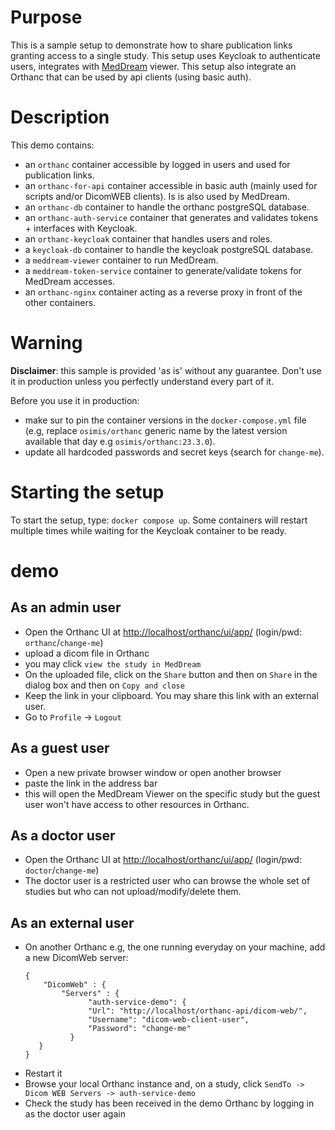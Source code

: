 <!--
SPDX-FileCopyrightText: 2022 - 2023 Orthanc Team SRL <info@orthanc.team>

SPDX-License-Identifier: CC-BY-4.0
-->

# Purpose

This is a sample setup to demonstrate how to share publication links granting access to a single study.
This setup uses Keycloak to authenticate users, integrates with [MedDream](https://www.softneta.com/products/meddream-dicom-viewer/) viewer.
This setup also integrate an Orthanc that can be used by api clients (using basic auth).

# Description

This demo contains:

- an `orthanc` container accessible by logged in users and used for publication links.
- an `orthanc-for-api` container accessible in basic auth (mainly used for scripts and/or DicomWEB clients).  Is is also used by MedDream.
- an `orthanc-db` container to handle the orthanc postgreSQL database.
- an `orthanc-auth-service` container that generates and validates tokens + interfaces with Keycloak.
- an `orthanc-keycloak` container that handles users and roles.
- a `keycloak-db` container to handle the keycloak postgreSQL database.
- a `meddream-viewer` container to run MedDream.
- a `meddream-token-service` container to generate/validate tokens for MedDream accesses.
- an `orthanc-nginx` container acting as a reverse proxy in front of the other containers.

# Warning

**Disclaimer**: this sample is provided 'as is' without any guarantee.  Don't use it in production unless you perfectly understand every part of it.

Before you use it in production: 
- make sur to pin the container versions in the `docker-compose.yml` file (e.g, replace `osimis/orthanc` generic name by the latest version available that day e.g `osimis/orthanc:23.3.0`).
- update all hardcoded passwords and secret keys (search for `change-me`).

# Starting the setup

To start the setup, type: `docker compose up`.  Some containers will restart multiple times while waiting for the Keycloak container to be ready.

# demo

## As an admin user

- Open the Orthanc UI at [http://localhost/orthanc/ui/app/](http://localhost/orthanc/ui/app/) (login/pwd: `orthanc`/`change-me`)
- upload a dicom file in Orthanc
- you may click `view the study in MedDream`
- On the uploaded file, click on the `Share` button and then on `Share` in the dialog box and then on `Copy and close`
- Keep the link in your clipboard.  You may share this link with an external user.
- Go to `Profile` -> `Logout`

## As a guest user

- Open a new private browser window or open another browser
- paste the link in the address bar
- this will open the MedDream Viewer on the specific study but the guest user won't have access to other resources in Orthanc.

## As a doctor user

- Open the Orthanc UI at [http://localhost/orthanc/ui/app/](http://localhost/orthanc/ui/app/) (login/pwd: `doctor`/`change-me`)
- The doctor user is a restricted user who can browse the whole set of studies but who can not upload/modify/delete them.

## As an external user

- On another Orthanc e.g, the one running everyday on your machine, add a new DicomWeb server:
  ```
  {
      "DicomWeb" : {
          "Servers" : {
                "auth-service-demo": {
                "Url": "http://localhost/orthanc-api/dicom-web/",
                "Username": "dicom-web-client-user",
                "Password": "change-me"
            }
     }
  }
  ```
- Restart it
- Browse your local Orthanc instance and, on a study, click `SendTo -> Dicom WEB Servers -> auth-service-demo`
- Check the study has been received in the demo Orthanc by logging in as the doctor user again